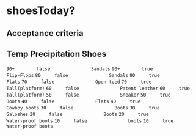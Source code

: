 shoesToday? 
===========

Acceptance criteria
-------------

Temp	Precipitation		Shoes
---------------------------------
`90+		false				Sandals`
`90+		true				Flip-Flops`
`80		false				Sandals`
`80		true				Flats`
`70		false				Open-toed`
`70		true				Tall(platform)`
`60		false				Patent leather`
`60		true				Tall(platform)`
`50		false				Sneaker`
`50		true				Boots`
`40		false				Flats`
`40		true				Cowboy boots`
`30		false				Boots`
`30		true				Galoshes`
`20		false				Boots`
`20		true				Water-proof boots`
`10		false				boots`
`10		true				Water-proof boots`